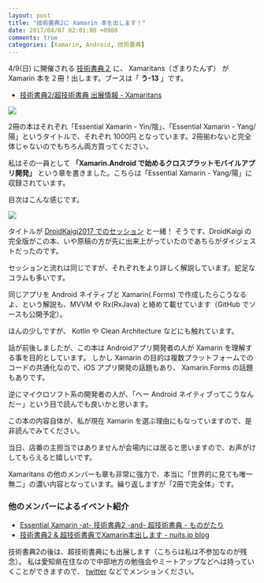 ```yaml
---
layout: post
title: "技術書典2に Xamarin 本を出します！"
date: 2017/04/07 02:01:00 +0900
comments: true
categories: [Xamarin, Android, 技術書典]
---
```


4/9(日) に開催される [技術書典２](https://techbookfest.org/event/tbf02) に、 Xamaritans（ざまりたんず） が Xamarin 本を２冊！出します。ブースは「 **う-13** 」です。

<!--more-->

* [技術書典2/超技術書典 出展情報 - Xamaritans](https://atsushieno.github.io/xamaritans/tbf2.html)

![](http://blog.amay077.net/assets/images/posts/wrote_for_techbookfes2_01.png)

2冊の本はそれぞれ「Essential Xamarin - Yin/陰」、「Essential Xamarin - Yang/陽」というタイトルで、それぞれ 1000円 となっています。2冊揃わないと完全体じゃないのでもちろん両方買ってください。

私はその一員として **「Xamarin.Android で始めるクロスプラットモバイルアプリ開発」** という章を書きました。こちらは「Essential Xamarin - Yang/陽」に収録されています。

目次はこんな感じです。

![](http://blog.amay077.net/assets/images/posts/wrote_for_techbookfes2_02.png)

タイトルが [DroidKaigi2017 でのセッション](/blog/2017/03/10/had_a_session_about_xamarin_android_in_droidkaigi2017/) と一緒！
そうです、DroidKaigi の完全版がこの本、いや原稿の方が先に出来上がっていたのであちらがダイジェストだったのです。

セッションと流れは同じですが、それぞれをより詳しく解説しています。蛇足なコラムも多いです。

同じアプリを Android ネイティブと Xamarin(.Forms) で作成したらこうなるよ、という解説も、MVVM や Rx(RxJava) と絡めて載せています（GitHub でソースも公開予定）。

ほんの少しですが、 Kotlin や Clean Architecture などにも触れています。

話が前後しましたが、この本は Androidアプリ開発者の人が Xamarin を理解する事を目的としています。
しかし Xamarin の目的は複数プラットフォームでのコードの共通化なので、iOS アプリ開発の話題もあり、 Xamarin.Forms の話題もありです。

逆にマイクロソフト系の開発者の人が、「へー Android ネイティブってこうなんだー」という目で読んでも良いかと思います。

この本の内容自体が、私が現在 Xamarin を選ぶ理由にもなっていますので、是非読んでみてください。

当日、店番の主担当ではありませんが会場内には居ると思いますので、お声がけしてもらえると嬉しいです。

Xamaritans の他のメンバーも章も非常に強力で、本当に「世界的に見ても唯一無二」の濃い内容となっています。繰り返しますが「2冊で完全体」です。

### 他のメンバーによるイベント紹介

* [Essential Xamarin -at- 技術書典2 -and- 超技術書典 - ものがたり](http://atsushieno.hatenablog.com/entry/2017/03/30/193527)
* [技術書典2 & 超技術書典でXamarin本出します - nuits.jp blog](http://www.nuits.jp/entry/2017/03/19/214905)

技術書典2の後は、超技術書典にも出展します（こちらは私は不参加なのが残念）。
私は愛知県在住なので中部地方の勉強会やミートアップなどへは持っていくことができますので、 [twitter](https://twitter.com/amay077) などでメンションください。
